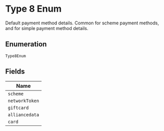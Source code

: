 
# Type 8 Enum

Default payment method details. Common for scheme payment methods, and for simple payment method details.

## Enumeration

`Type8Enum`

## Fields

| Name |
|  --- |
| `scheme` |
| `networkToken` |
| `giftcard` |
| `alliancedata` |
| `card` |


